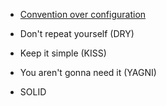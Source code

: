 * [Convention over configuration](https://en.wikipedia.org/wiki/Convention_over_configuration)

* Don't repeat yourself (DRY)
* Keep it simple (KISS)
* You aren't gonna need it (YAGNI)
* SOLID